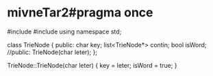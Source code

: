 # mivneTar2#pragma once
#include <iostream>
#include <list>
using namespace std;

class TrieNode
{
public:
	char key;
	list<TrieNode*> contin;
	bool isWord;
//public:
	TrieNode(char leter);
};

TrieNode::TrieNode(char leter)
{
	key = leter;
	isWord = true;
}
